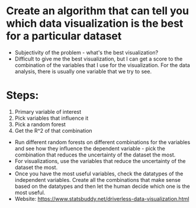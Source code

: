 # Create an algorithm that can tell you which data visualization is the best for a particular dataset
- Subjectivity of the problem - what's the best visualization?
- Difficult to give me the best visualization, but I can get a score to the combination of the variables that I use for the visualization. For the data analysis, there is usually one variable that we try to see.

# Steps:
1. Primary variable of interest
2. Pick variables that influence it
3. Pick a random forest
4. Get the R^2 of that combination

- Run different random forests on different combinations for the variables and see how they influence the dependent variable - pick the combination that reduces the uncertainty of the dataset the most. 
- For visualizations, use the variables that reduce the uncertainty of the dataset the most. 
- Once you have the most useful variables, check the datatypes of the independent variables. Create all the combinations that make sense based on the datatypes and then let the human decide which one is the most useful.
- Website: https://www.statsbuddy.net/driverless-data-visualization.html